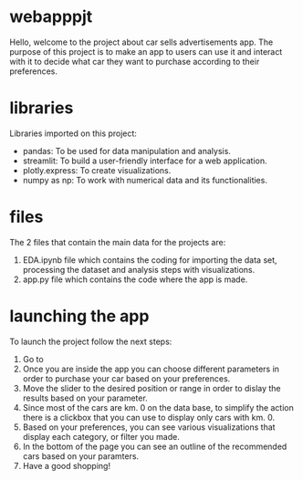 # webapppjt
Hello, welcome to the project about car sells advertisements app.
The purpose of this project is to make an app to users can use it and interact with it to decide what car they want to purchase according to their preferences.
# libraries
Libraries imported on this project:
- pandas: To be used for data manipulation and analysis.
- streamlit: To build a user-friendly interface for a web application.
- plotly.express: To create visualizations.
- numpy as np: To work with numerical data and its functionalities.
# files
The 2 files that contain the main data for the projects are:
1. EDA.ipynb file which contains the coding for importing the data set, processing the dataset and analysis steps with visualizations.
2. app.py file which contains the code where the app is made. 

# launching the app
To launch the project follow the next steps:
1. Go to 
2. Once you are inside the app you can choose different parameters in order to purchase your car based on your preferences.
3. Move the slider to the desired position or range in order to dislay the results based on your parameter.
4. Since most of the cars are km. 0 on the data base, to simplify the action there is a clickbox that you can use to display only cars with km. 0.
5. Based on your preferences, you can see various visualizations that display each category, or filter you made.
6. In the bottom of the page you can see an outline of the recommended cars based on your paramters.
7. Have a good shopping!
